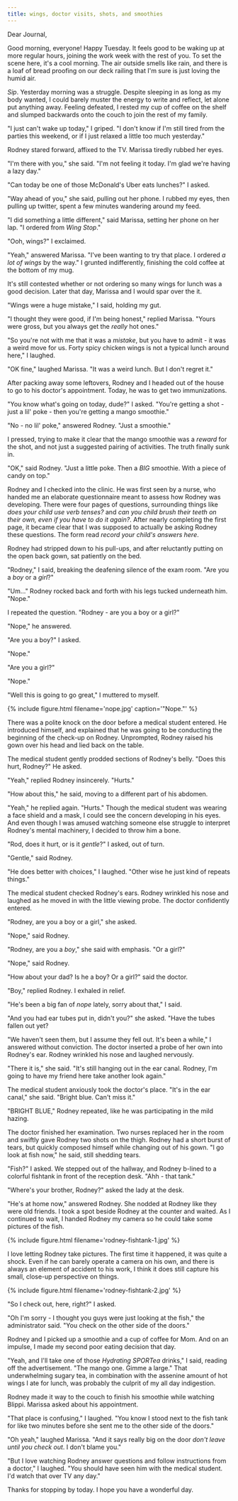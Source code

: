 ```yaml
---
title: wings, doctor visits, shots, and smoothies
---
```


Dear Journal,

Good morning, everyone!  Happy Tuesday.  It feels good to be waking up
at more regular hours, joining the work week with the rest of you.  To
set the scene here, it's a cool morning.  The air outside smells like
rain, and there is a loaf of bread proofing on our deck railing that
I'm sure is just loving the humid air.

_Sip_.  Yesterday morning was a struggle.  Despite sleeping in as long
as my body wanted, I could barely muster the energy to write and
reflect, let alone put anything away.  Feeling defeated, I rested my
cup of coffee on the shelf and slumped backwards onto the couch to
join the rest of my family.

"I just can't wake up today," I griped.  "I don't know if I'm still
tired from the parties this weekend, or if I just relaxed a little too
much yesterday."

Rodney stared forward, affixed to the TV.  Marissa tiredly rubbed her
eyes.

"I'm there with you," she said.  "I'm not feeling it today.  I'm glad
we're having a lazy day."

"Can today be one of those McDonald's Uber eats lunches?" I asked.

"Way ahead of you," she said, pulling out her phone.  I rubbed my
eyes, then pulling up twitter, spent a few minutes wandering around my
feed.

"I did something a little different," said Marissa, setting her phone
on her lap.  "I ordered from _Wing Stop_."

"Ooh, wings?" I exclaimed.

"Yeah," answered Marissa.  "I've been wanting to try that place.  I
ordered _a lot of wings_ by the way."  I grunted indifferently,
finishing the cold coffee at the bottom of my mug.

It's still contested whether or not ordering so many wings for lunch
was a good decision.  Later that day, Marissa and I would spar over
the it.

"Wings were a huge mistake," I said, holding my gut.

"I thought they were good, if I'm being honest," replied Marissa.
"Yours were gross, but you always get the _really_ hot ones."

"So you're not with me that it was a _mistake_, but you have to
admit - it was a weird move for us.  Forty spicy chicken wings is not
a typical lunch around here," I laughed.

"OK fine," laughed Marissa.  "It was a weird lunch.  But I don't
regret it."

After packing away some leftovers, Rodney and I headed out of the
house to go to his doctor's appointment.  Today, he was to get two
immunizations.

"You know what's going on today, dude?" I asked.  "You're getting a
shot - just a lil' poke - then you're getting a mango smoothie."

"No - no lil' poke," answered Rodney.  "Just a smoothie."

I pressed, trying to make it clear that the mango smoothie was a
_reward_ for the shot, and not just a suggested pairing of
activities.  The truth finally sunk in.

"OK," said Rodney.  "Just a little poke.  Then a _BIG_ smoothie.  With
a piece of candy on top."

Rodney and I checked into the clinic.  He was first seen by a nurse,
who handed me an elaborate questionnaire meant to assess how Rodney
was developing.  There were four pages of questions, surrounding
things like _does your child use verb tenses?_ and _can you child
brush their teeth on their own, even if you have to do it again?_.
After nearly completing the first page, it became clear that I was
supposed to actually be asking Rodney these questions.  The form read
_record your child's answers here_.

Rodney had stripped down to his pull-ups, and after reluctantly
putting on the open back gown, sat patiently on the bed.

"Rodney," I said, breaking the deafening silence of the exam room.
"Are you a _boy_ or a _girl_?"

"Um..." Rodney rocked back and forth with his legs tucked underneath
him.  "Nope."

I repeated the question.  "Rodney - are you a boy or a girl?"

"Nope," he answered.

"Are you a boy?" I asked.

"Nope."

"Are you a girl?"

"Nope."

"Well this is going to go great," I muttered to myself.

{% include figure.html
filename='nope.jpg'
caption='"Nope."' %}

There was a polite knock on the door before a medical student
entered.  He introduced himself, and explained that he was going to be
conducting the beginning of the check-up on Rodney.  Unprompted,
Rodney raised his gown over his head and lied back on the table.

The medical student gently prodded sections of Rodney's belly.  "Does
this hurt, Rodney?" He asked.

"Yeah," replied Rodney insincerely.  "Hurts."

"How about this," he said, moving to a different part of his abdomen.

"Yeah," he replied again.  "Hurts."  Though the medical student was
wearing a face shield and a mask, I could see the concern developing
in his eyes.  And even though I was amused watching someone else
struggle to interpret Rodney's mental machinery, I decided to throw
him a bone.

"Rod, does it hurt, or is it _gentle_?" I asked, out of turn.

"Gentle," said Rodney.

"He does better with choices," I laughed.  "Other wise he just kind of
repeats things."

The medical student checked Rodney's ears.  Rodney wrinkled his nose
and laughed as he moved in with the little viewing probe.  The doctor
confidently entered.

"Rodney, are you a boy or a girl," she asked.

"Nope," said Rodney.

"Rodney, are you a _boy_," she said with emphasis.  "Or a girl?"

"Nope," said Rodney.

"How about your dad?  Is he a boy?  Or a girl?" said the doctor.

"Boy," replied Rodney.  I exhaled in relief.

"He's been a big fan of _nope_ lately, sorry about that," I said.

"And you had ear tubes put in, didn't you?" she asked.  "Have the
tubes fallen out yet?

"We haven't seen them, but I assume they fell out.  It's been a
while," I answered without conviction.  The doctor inserted a probe of
her own into Rodney's ear.  Rodney wrinkled his nose and laughed
nervously.

"There it is," she said.  "It's still hanging out in the ear canal.
Rodney, I'm going to have my friend here take another look again."

The medical student anxiously took the doctor's place.  "It's in the
ear canal," she said.  "Bright blue.  Can't miss it."

"BRIGHT BLUE," Rodney repeated, like he was participating in the mild
hazing.

The doctor finished her examination.  Two nurses replaced her in the
room and swiftly gave Rodney two shots on the thigh.  Rodney had a
short burst of tears, but quickly composed himself while changing out
of his gown.  "I go look at fish now," he said, still shedding tears.

"Fish?" I asked.  We stepped out of the hallway, and Rodney b-lined to
a colorful fishtank in front of the reception desk.  "Ahh - that
tank."

"Where's your brother, Rodney?" asked the lady at the desk.

"He's at home now," answered Rodney.  She nodded at Rodney like they
were old friends.  I took a spot beside Rodney at the counter and
waited.  As I continued to wait, I handed Rodney my camera so he could
take some pictures of the fish.

{% include figure.html
filename='rodney-fishtank-1.jpg' %}

I love letting Rodney take pictures.  The first time it happened, it
was quite a shock.  Even if he can barely operate a camera on his own,
and there is always an element of accident to his work, I think it
does still capture his small, close-up perspective on things.

{% include figure.html
filename='rodney-fishtank-2.jpg' %}

"So I check out, here, right?" I asked.

"Oh I'm sorry - I thought you guys were just looking at the fish," the
administrator said.  "You check on the other side of the doors."

Rodney and I picked up a smoothie and a cup of coffee for Mom.  And on
an impulse, I made my second poor eating decision that day.

"Yeah, and I'll take one of those _Hydrating SPORTea_ drinks," I said,
reading off the advertisement.  "The mango one.  Gimme a large."  That
underwhelming sugary tea, in combination with the assenine amount of
hot wings I ate for lunch, was probably the culprit of my all day
indigestion.

Rodney made it way to the couch to finish his smoothie while watching
Blippi.  Marissa asked about his appointment.

"That place is confusing," I laughed.  "You know I stood next to the
fish tank for like two minutes before she sent me to the other side of
the doors."

"Oh yeah," laughed Marissa.  "And it says really big on the door
_don't leave until you check out_.  I don't blame you."

"But I love watching Rodney answer questions and follow instructions
from a doctor," I laughed.  "You should have seen him with the medical
student.  I'd watch that over TV any day."

Thanks for stopping by today.  I hope you have a wonderful day.
